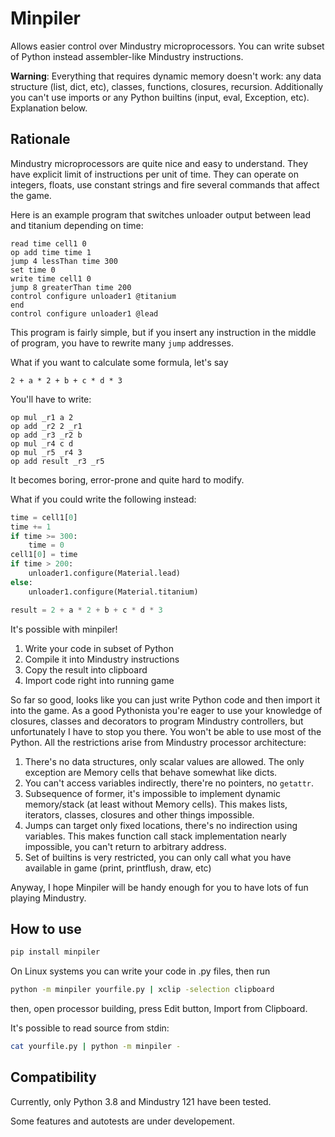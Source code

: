 # Minpiler

Allows easier control over Mindustry microprocessors.
You can write subset of Python instead assembler-like Mindustry instructions.

**Warning**: Everything that requires dynamic memory doesn't work:
any data structure (list, dict, etc), classes, functions, closures,
recursion. Additionally you can't use imports or any Python builtins
(input, eval, Exception, etc). Explanation below.

## Rationale

Mindustry microprocessors are quite nice and easy to understand.
They have explicit limit of instructions per unit of time.
They can operate on integers, floats, use constant strings and fire
several commands that affect the game.

Here is an example program that switches unloader output
between lead and titanium depending on time:

```
read time cell1 0
op add time time 1
jump 4 lessThan time 300
set time 0
write time cell1 0
jump 8 greaterThan time 200
control configure unloader1 @titanium
end
control configure unloader1 @lead
```

This program is fairly simple, but if you insert any instruction in
the middle of program, you have to rewrite many `jump` addresses.

What if you want to calculate some formula, let's say

```
2 + a * 2 + b + c * d * 3
```

You'll have to write:

```
op mul _r1 a 2
op add _r2 2 _r1
op add _r3 _r2 b
op mul _r4 c d
op mul _r5 _r4 3
op add result _r3 _r5
```

It becomes boring, error-prone and quite hard to modify.

What if you could write the following instead:

```python
time = cell1[0]
time += 1
if time >= 300:
    time = 0
cell1[0] = time
if time > 200:
    unloader1.configure(Material.lead)
else:
    unloader1.configure(Material.titanium)
```

```python
result = 2 + a * 2 + b + c * d * 3
```

It's possible with minpiler!

1. Write your code in subset of Python
2. Compile it into Mindustry instructions
3. Copy the result into clipboard
4. Import code right into running game

So far so good, looks like you can just write Python code
and then import it into the game. As a good Pythonista you're eager to
use your knowledge of closures, classes and decorators to program
Mindustry controllers, but unfortunately I have to stop you there.
You won't be able to use most of the Python. All the restrictions
arise from Mindustry processor architecture:

1. There's no data structures, only scalar values are allowed. The only exception are Memory cells that behave somewhat like dicts.
2. You can't access variables indirectly, there're no pointers, no `getattr`.
3. Subsequence of former, it's impossible to implement dynamic memory/stack (at least without Memory cells). This makes lists, iterators, classes, closures and other things impossible.
4. Jumps can target only fixed locations, there's no indirection using variables. This makes function call stack implementation nearly impossible, you can't return to arbitrary address.
5. Set of builtins is very restricted, you can only call what you have available in game (print, printflush, draw, etc)

Anyway, I hope Minpiler will be handy enough for you to have lots of fun playing Mindustry.

## How to use

```sh
pip install minpiler
```

On Linux systems you can write your code in .py files, then run

```sh
python -m minpiler yourfile.py | xclip -selection clipboard
```

then, open processor building, press Edit button, Import from Clipboard.

It's possible to read source from stdin:

```sh
cat yourfile.py | python -m minpiler -
```

## Compatibility

Currently, only Python 3.8 and Mindustry 121 have been tested.

Some features and autotests are under developement.

